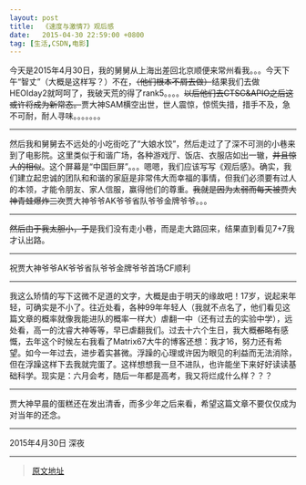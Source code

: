 ```yaml
---
layout: post
title:  《速度与激情7》观后感
date:   2015-04-30 22:59:00 +0800
tag: [生活,CSDN,电影]
---
```


今天是2015年4月30日，我的舅舅从上海出差回北京顺便来常州看我。。。今天下午“智丈”（大概是这样写？）不在，~~（他们根本不屑去做）~~结果我们去做HEOIday2就呵呵了，我破天荒的得了rank5。。。。~~以后他们去CTSC&APIO之后这或许将成为新常态。~~贾大神SAM横空出世，世人震惊，惊慌失措，措手不及，急不可耐，耐人寻味。。。。。。。

***

然后我和舅舅去不远处的小吃街吃了“大娘水饺”，然后走过了了深不可测的小巷来到了电影院。这里类似于和谐广场，各种游戏厅、饭店、衣服店如出一辙，~~并且惊人的相似~~。这个屏幕是“中国巨屏”。。。嗯嗯，我们应该写写《观后感》。确实，我们建立起忠诚的团队和和谐的家庭是非常伟大而幸福的事情，但我们必须要有过人的本领，才能令朋友、家人信服，赢得他们的尊重。~~我就是因为太弱而每天被贾大神青蛙爆炸三次~~贾大神爷爷AK爷爷省队爷爷金牌爷爷。。。

***

~~然后由于我太胆小，于是~~我们没有走小巷，而是走大路回来，结果直到看见7+7我才认出路。

***

祝贾大神爷爷AK爷爷省队爷爷金牌爷爷首场CF顺利

***

我这么矫情的写下这微不足道的文字，大概是由于明天的缘故吧！17岁，说起来年轻，可确实是不小了。往近处看，各种99年年轻人（我就不点名了，他们看见这篇文章的概率就像我能进队的概率一样大）虐翻一中（还有过去的实验中学），远处看，高一的沈睿大神等等，早已虐翻我们。过去十六个生日，我大概~~都~~略有感慨，去年这个时候左右我看了Matrix67大牛的博客还想：我才16，努力还有希望。如今一年过去，进步着实甚微。浮躁的心理或许因为眼见的利益而无法消除，但在浮躁这样下去我就完蛋了。这样想想我一旦不进队，也许能坐下来好好读读基础科学。现实是：六月会考，随后一年都是高考，我又将烂成什么样？？？

***

贾大神早晨的蛋糕还在发出清香，而多少年之后来看，希望这篇文章不要仅仅成为对当年的还念。


----------

2015年4月30日 深夜

***
> [原文地址](http://blog.csdn.net/sdlyyxy/article/details/45400765)